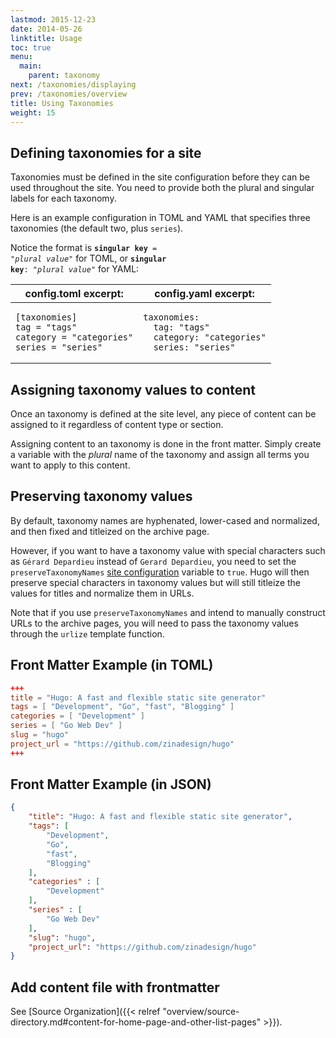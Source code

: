 ```yaml
---
lastmod: 2015-12-23
date: 2014-05-26
linktitle: Usage
toc: true
menu:
  main:
    parent: taxonomy
next: /taxonomies/displaying
prev: /taxonomies/overview
title: Using Taxonomies
weight: 15
---
```


## Defining taxonomies for a site

Taxonomies must be defined in the site configuration before they can be
used throughout the site. You need to provide both the plural and
singular labels for each taxonomy.

Here is an example configuration in TOML and YAML
that specifies three taxonomies (the default two, plus `series`).

Notice the format is <code><strong>singular key</strong> = &quot;<em>plural value</em>&quot;</code> for TOML,
or <code><strong>singular key</strong>: &quot;<em>plural value</em>&quot;</code> for YAML:

<table class="table">
<thead>
<tr>
<th>config.toml excerpt:</th><th>config.yaml excerpt:</th>
</tr>
</thead>
<tbody>
<tr valign="top">
<td><pre><code class="language-toml">[taxonomies]
tag = "tags"
category = "categories"
series = "series"
</code></pre></td>
<td><pre><code class="language-yaml">taxonomies:
  tag: "tags"
  category: "categories"
  series: "series"
</code></pre></td>
</tr>
</tbody>
</table>

## Assigning taxonomy values to content

Once an taxonomy is defined at the site level, any piece of content
can be assigned to it regardless of content type or section.

Assigning content to an taxonomy is done in the front matter.
Simply create a variable with the *plural* name of the taxonomy
and assign all terms you want to apply to this content.

## Preserving taxonomy values

By default, taxonomy names are hyphenated, lower-cased and normalized, and then
fixed and titleized on the archive page.

However, if you want to have a taxonomy value with special characters
such as `Gérard Depardieu` instead of `Gerard Depardieu`,
you need to set the `preserveTaxonomyNames` [site configuration](/overview/configuration/) variable to `true`.
Hugo will then preserve special characters in taxonomy values
but will still titleize the values for titles and normalize them in URLs.

Note that if you use `preserveTaxonomyNames` and intend to manually construct URLs to the archive pages,
you will need to pass the taxonomy values through the `urlize` template function.

## Front Matter Example (in TOML)

```toml
+++
title = "Hugo: A fast and flexible static site generator"
tags = [ "Development", "Go", "fast", "Blogging" ]
categories = [ "Development" ]
series = [ "Go Web Dev" ]
slug = "hugo"
project_url = "https://github.com/zinadesign/hugo"
+++
```

## Front Matter Example (in JSON)

```json
{
    "title": "Hugo: A fast and flexible static site generator",
    "tags": [
        "Development",
        "Go",
        "fast",
        "Blogging"
    ],
    "categories" : [
        "Development"
    ],
    "series" : [
        "Go Web Dev"
    ],
    "slug": "hugo",
    "project_url": "https://github.com/zinadesign/hugo"
}
```

## Add content file with frontmatter

See [Source Organization]({{< relref "overview/source-directory.md#content-for-home-page-and-other-list-pages" >}}).
